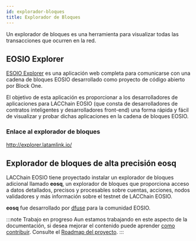 ```yaml
---
id: explorador-bloques
title: Explorador de Bloques
---
```


Un explorador de bloques es una herramienta para visualizar todas las transacciones que ocurren en la red.

## EOSIO Explorer
[ESOIO Explorer](https://github.com/EOSIO/eosio-explorer) es una aplicación web completa para comunicarse con una cadena de bloques EOSIO desarrollado como proyecto de código abierto por Block One.

El objetivo de esta aplicación es proporcionar a los desarrolladores de aplicaciones para LACChain EOSIO (que consta de desarrolladores de contratos inteligentes y desarrolladores front-end) una forma rápida y fácil de visualizar y probar dichas aplicaciones en la cadena de bloques EOSIO.

### Enlace al explorador de bloques

http://explorer.latamlink.io/


## Explorador de bloques de alta precisión eosq
LACChain EOSIO tiene proyectado instalar un explorador de bloques adicional llamado **eosq**, un explorador de bloques que proporciona acceso a datos detallados, precisos y procesables sobre cuentas, acciones, nodos validadores y más información sobre el testnet de LACChain EOSIO.

**eosq** fue desarrollado por [dfuse](https://dfuse.io) para la comunidad EOSIO.

:::note Trabajo en progreso
Aun estamos trabajando en este aspecto de la documentación, si desea mejorar el contenido puede aprender [como contribuir](../guias/contribuir). Consulte el [Roadmap del proyecto](../testnet/roadmap).
:::
